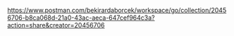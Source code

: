 https://www.postman.com/bekirardaborcek/workspace/go/collection/20456706-b8ca068d-21a0-43ac-aeca-647cef964c3a?action=share&creator=20456706

